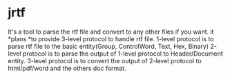# jrtf
It's a tool to parse the rtf file and convert to any other files if you want. it *plans *to provide 3-level protocol to handle rtf file.
1-level protocol is to parse rtf file to the basic entity(Group, ControlWord, Text, Hex, Binary)
2-level protocol is to parse the output of 1-level protocol to Header/Document entity.
3-level protocol is to convert the output of 2-level protocol to html/pdf/word and the others doc format.
